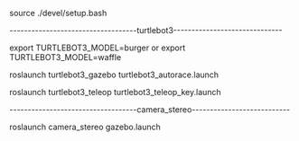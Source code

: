 source ./devel/setup.bash

-----------------------------------turtlebot3------------------------------

export TURTLEBOT3_MODEL=burger
or
export TURTLEBOT3_MODEL=waffle

roslaunch turtlebot3_gazebo turtlebot3_autorace.launch 

roslaunch turtlebot3_teleop turtlebot3_teleop_key.launch 

-----------------------------------camera_stereo---------------------------

roslaunch camera_stereo gazebo.launch 
